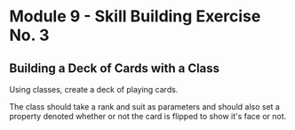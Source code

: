 # Module 9 - Skill Building Exercise No. 3

## Building a Deck of Cards with a Class

Using classes, create a deck of playing cards.

The class should take a rank and suit as parameters and should also set a property denoted whether or not the card is flipped to show it's face or not.